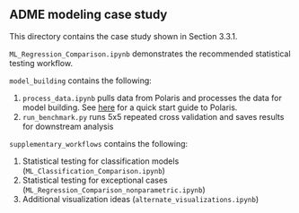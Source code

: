 ## ADME modeling case study

This directory contains the case study shown in Section 3.3.1. 

`ML_Regression_Comparison.ipynb` demonstrates the recommended statistical testing workflow.

`model_building` contains the following:

1. `process_data.ipynb` pulls data from Polaris and processes the data for model building. See [here](https://polaris-hub.github.io/polaris/stable/quickstart.html) for a quick start guide to Polaris.
2. `run_benchmark.py` runs 5x5 repeated cross validation and saves results for downstream analysis

`supplementary_workflows` contains the following:

1. Statistical testing for classification models (`ML_Classification_Comparison.ipynb`)
2. Statistical testing for exceptional cases (`ML_Regression_Comparison_nonparametric.ipynb`)
3. Additional visualization ideas (`alternate_visualizations.ipynb`) 
